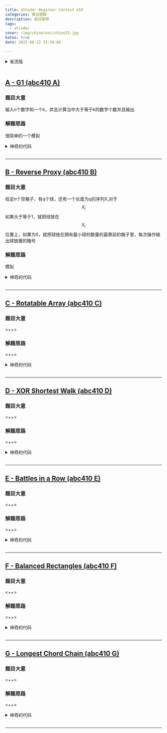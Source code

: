 ```yaml
---
title: AtCoder Beginner Contest 410 
categories: 算法题解
description: 我好菜啊
tags:
  - atcoder
cover: /img/chino/vec/chino25.jpg
katex: true
date: 2025-06-22 23:50:08

---
```



<details>
  <summary>省流版</summary>


- A.模拟
- B. <++>
- C. <++>
- D. <++>
- E. <++>
- F. <++>
- G. <++>

</details>
<br>

## [A - G1 (abc410 A)](https://atcoder.jp/contests/abc410/tasks/abc410_a)

### 题目大意

输入n个数字和一个k，并且计算当中大于等于k的数字个数并且输出

### 解题思路

很简单的一个模拟

<details>
  <summary>神奇的代码</summary>


```cpp
#include<bits/stdc++.h>
using namespace std;
void solve(){
    int n,k,cnt = 0;
    vector<int>a;
    cin >> n;
    for(int i= 1;i <= n;i ++){
        int x;cin >> x;
        a.push_back(x);
    }
    cin >> k;
    for(int i = 0;i < n;i ++){
        if(a[i] >= k)cnt ++;
    }
    cout << cnt;
}

int main(){
    int n = 1;
   //cin >> n;
    while(n --){
        solve();
    }
    return 0;
}
```

</details>
<br>

***

## [B - Reverse Proxy (abc410 B)](https://atcoder.jp/contests/abc410/tasks/abc410_b)

### 题目大意

给定n个空箱子，有q个球，还有一个长度为q的序列X,对于$$X_i$$如果大于等于1，就把球放在$$X_i$$位置上，如果为0，就把球放在拥有最小球的数量的最靠前的箱子里，每次操作输出球放置的箱号

### 解题思路

模拟

<details>
  <summary>神奇的代码</summary>


```cpp
#include<bits/stdc++.h>
using namespace std;

void solve(){
    int n,q;
    cin >> n >> q;
    int x[q],box[n];
    memset(box,0,sizeof box);
    for(int i = 1;i <= q;i ++){
        cin >> x[i - 1];
    }
    for(int i = 0;i < q;i ++){
        if(x[i] == 0){
            int pos = -1,minn = 1e9;
            for(int i = 0;i < n;i ++){
                if(box[i] < minn){
                    minn = box[i];
                    pos = i + 1;
                }
            }
            box[pos - 1] ++;
            cout << pos << ' ';
        }
        else{
            box[x[i] - 1] ++;
            cout << x[i] << ' ';
        }
    }
}

int main(){
    int n = 1;
   //cin >> n;
    while(n --){
        solve();
    }
    return 0;
}
```

</details>
<br>

***

## [C - Rotatable Array (abc410 C)](https://atcoder.jp/contests/abc410/tasks/abc410_c)

### 题目大意

<++>

### 解题思路

<++>

<details>
  <summary>神奇的代码</summary>


```cpp

```

</details>
<br>

***

## [D - XOR Shortest Walk (abc410 D)](https://atcoder.jp/contests/abc410/tasks/abc410_d)

### 题目大意

<++>

### 解题思路

<++>

<details>
  <summary>神奇的代码</summary>


```cpp

```

</details>
<br>

***

## [E - Battles in a Row (abc410 E)](https://atcoder.jp/contests/abc410/tasks/abc410_e)

### 题目大意

<++>

### 解题思路

<++>

<details>
  <summary>神奇的代码</summary>


```cpp

```

</details>
<br>

***

## [F - Balanced Rectangles (abc410 F)](https://atcoder.jp/contests/abc410/tasks/abc410_f)

### 题目大意

<++>

### 解题思路

<++>

<details>
  <summary>神奇的代码</summary>


```cpp

```

</details>
<br>

***

## [G - Longest Chord Chain (abc410 G)](https://atcoder.jp/contests/abc410/tasks/abc410_g)

### 题目大意

<++>

### 解题思路

<++>

<details>
  <summary>神奇的代码</summary>


```cpp

```

</details>
<br>

***
